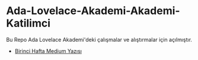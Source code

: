 # Ada-Lovelace-Akademi-Akademi-Katilimci
Bu Repo Ada Lovelace Akademi'deki çalışmalar ve alıştırmalar için açılmıştır.
-  [Birinci Hafta Medium Yazısı](https://medium.com/@tugbaaevci/veri-bilimci-nas%C4%B1l-olunur-08e5abd18cca)


